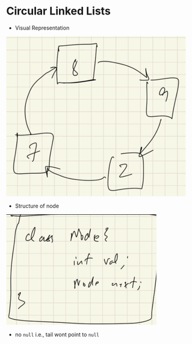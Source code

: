 # Circular Linked Lists

- Visual Representation

![Alt text](image-5.png)

- Structure of node

![Alt text](image-4.png)

- no `null` i.e., tail wont point to `null`